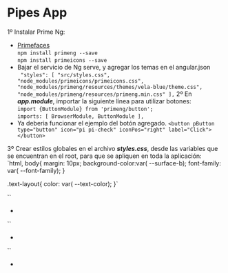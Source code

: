 # Pipes App
1º Instalar Prime Ng:  
* [Primefaces](https://primefaces.org/primeng/showcase/#/setup)  
`npm install primeng --save`  
`npm install primeicons --save`  
* Bajar el servicio de Ng serve, y agregar los temas en el angular.json  
` "styles": [
              "src/styles.css",
              "node_modules/primeicons/primeicons.css",
              "node_modules/primeng/resources/themes/vela-blue/theme.css",
              "node_modules/primeng/resources/primeng.min.css"
            ],`
2º En ***app.module***, importar la siguiente línea para utilizar botones:  
    `import {ButtonModule} from 'primeng/button';`  
    `imports: [
        BrowserModule,
         ButtonModule
    ],`   
* Ya deberia funcionar el ejemplo del botón agregado.
`<button pButton type="button" icon="pi pi-check" iconPos="right" label="Click"></button>`  

3º Crear estilos globales en el archivo ***styles.css***, desde las variables que se encuentran en el root, para que se apliquen en toda la aplicación:  
`html, body{
    margin: 10px;
    background-color:var( --surface-b);
    font-family: var( --font-family);
}

.text-layout{
    color: var( --text-color);
}`  








``
* []()

``
* []()

``
* []()
